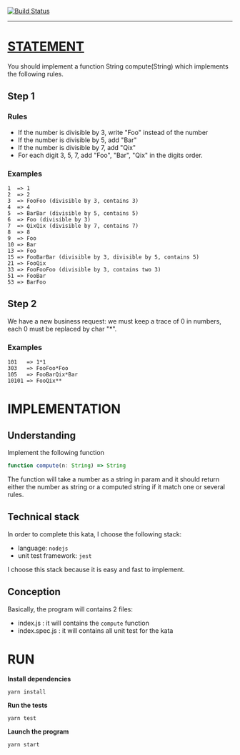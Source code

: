 [![Build Status](https://travis-ci.org/WeSquad/kata-foobarqix-nodejs.svg?branch=jgrande-implementation)](https://travis-ci.org/WeSquad/kata-foobarqix-nodejs)  

---

# [STATEMENT](http://codingdojo.org/kata/FooBarQix)
You should implement a function String compute(String) which implements the following rules.

## Step 1
### Rules

* If the number is divisible by 3, write "Foo" instead of the number
* If the number is divisible by 5, add "Bar"
* If the number is divisible by 7, add "Qix"
* For each digit 3, 5, 7, add "Foo", "Bar", "Qix" in the digits order.
 
### Examples

    1  => 1
    2  => 2
    3  => FooFoo (divisible by 3, contains 3)
    4  => 4
    5  => BarBar (divisible by 5, contains 5)
    6  => Foo (divisible by 3)
    7  => QixQix (divisible by 7, contains 7)
    8  => 8
    9  => Foo
    10 => Bar
    13 => Foo
    15 => FooBarBar (divisible by 3, divisible by 5, contains 5)
    21 => FooQix
    33 => FooFooFoo (divisible by 3, contains two 3)
    51 => FooBar
    53 => BarFoo

## Step 2

We have a new business request: we must keep a trace of 0 in numbers, each 0 must be replaced by char "*".

### Examples
    
    101   => 1*1
    303   => FooFoo*Foo
    105   => FooBarQix*Bar
    10101 => FooQix**


# IMPLEMENTATION

## Understanding
Implement the following function

```javascript
function compute(n: String) => String
```

The function will take a number as a string in param and it should return either the number as string or a computed string if it match one or several rules.

## Technical stack
In order to complete this kata, I choose the following stack:
- language: `nodejs`
- unit test framework: `jest`

I choose this stack because it is easy and fast to implement.

## Conception

Basically, the program will contains 2 files:
- index.js : it will contains the `compute` function
- index.spec.js : it will contains all unit test for the kata

# RUN

**Install dependencies**
```shell
yarn install
```

**Run the tests**
```shell
yarn test
```

**Launch the program**
```shell
yarn start
```